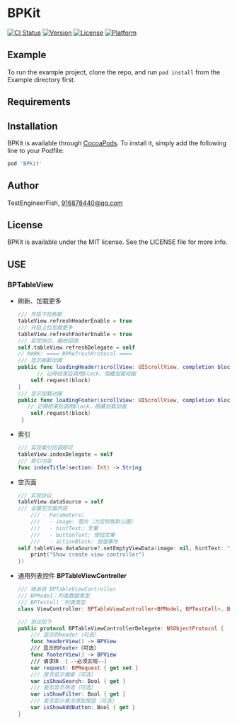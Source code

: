 # BPKit

[![CI Status](https://img.shields.io/travis/TestEngineerFish/BPKit.svg?style=flat)](https://travis-ci.org/TestEngineerFish/BPKit)
[![Version](https://img.shields.io/cocoapods/v/BPKit.svg?style=flat)](https://cocoapods.org/pods/BPKit)
[![License](https://img.shields.io/cocoapods/l/BPKit.svg?style=flat)](https://cocoapods.org/pods/BPKit)
[![Platform](https://img.shields.io/cocoapods/p/BPKit.svg?style=flat)](https://cocoapods.org/pods/BPKit)

## Example

To run the example project, clone the repo, and run `pod install` from the Example directory first.

## Requirements

## Installation

BPKit is available through [CocoaPods](https://cocoapods.org). To install
it, simply add the following line to your Podfile:

```ruby
pod 'BPKit'
```

## Author

TestEngineerFish, 916878440@qq.com

## License

BPKit is available under the MIT license. See the LICENSE file for more info.



## USE

### BPTableView

* 刷新、加载更多

    ```swift
    /// 开启下拉刷新
    tableView.refreshHeaderEnable = true
    /// 开启上拉加载更多
    tableView.refreshFooterEnable = true
    /// 实现协议，接收回调
    self.tableView.refreshDelegate = self
    // MARK: ==== BPRefreshProtocol ====
    /// 显示刷新动画
    public func loadingHeader(scrollView: UIScrollView, completion block: DefaultBlock?) {
          // 记得结束后调用block，隐藏加载动画
        self.request(block)
    }
    /// 显示加载动画 
    public func loadingFooter(scrollView: UIScrollView, completion block: DefaultBlock?) {
       // 记得结束后调用block，隐藏加载动画
        self.request(block)
     }
    ```

* 索引

    ```swift
    /// 实现索引回调即可
    tableView.indexDelegate = self
    /// 索引内容
    func indexTitle(section: Int) -> String
    ```

* 空页面

    ```swift
    /// 实现协议
    tableView.dataSource = self
    /// 设置空页面内容
        /// - Parameters:
        ///   - image: 图片（为空则取默认图）
        ///   - hintText: 文案
        ///   - buttonText: 按钮文案
        ///   - actionBlock: 按钮事件
    self.tableView.dataSource?.setEmptyViewData(image: nil, hintText: "暂无内容", buttonText: "添加", actionBlock: {
        print("Show create view controller")
    })
    ```

* 通用列表控件 **BPTableViewController**

    ```swift
    /// 继承自 BPTableViewController
    /// BPModel：列表数据类型
    /// BPTestell：列表类型 
    class ViewController: BPTableViewController<BPModel, BPTestCell>, BPTableViewControllerDelegate {}
    
    /// 协议如下
    public protocol BPTableViewControllerDelegate: NSObjectProtocol {
        /// 显示的Header（可选）
        func headerView() -> BPView
        /// 显示的Footer（可选）
        func footerView() -> BPView
        /// 请求体 （ --必须实现--）
        var request: BPRequest { get set }
        /// 是否显示搜索（可选）
        var isShowSearch: Bool { get }
        /// 是否显示筛选（可选）
        var isShowFilter: Bool { get }
        /// 是否显示悬浮添加按钮（可选）
        var isShowAddButton: Bool { get }
    }
    ```

    

